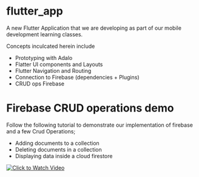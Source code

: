 
# flutter_app

A new Flutter Application that we are developing as part of our mobile development learning classes. 

Concepts inculcated herein include
* Prototyping with Adalo
* Flatter UI components and Layouts
* Flutter Navigation and Routing
* Connection to Firebase (dependencies + Plugins)
* CRUD ops Firebase

# Firebase CRUD operations demo 

Follow the following tutorial to demonstrate our implementation of firebase and a few Crud Operations; 
* Adding documents to a collection
* Deleting documents in a collection
* Displaying data inside a cloud firestore

[![Click to Watch Video](https://pixabay.com/vectors/database-storage-data-storage-152091/)](https://drive.google.com/file/d/1KhbNDpb2yLi6H5L47E5dQtgqoynIWuAq/view?usp=sharing)


